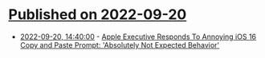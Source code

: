 # [Published on 2022-09-20](index.md)

* [2022-09-20, 14:40:00](https://apple.slashdot.org/story/22/09/20/1428215/apple-executive-responds-to-annoying-ios-16-copy-and-paste-prompt-absolutely-not-expected-behavior?utm_source=rss1.0mainlinkanon&utm_medium=feed) - [Apple Executive Responds To Annoying iOS 16 Copy and Paste Prompt: 'Absolutely Not Expected Behavior'](https://apple.slashdot.org/story/22/09/20/1428215/apple-executive-responds-to-annoying-ios-16-copy-and-paste-prompt-absolutely-not-expected-behavior?utm_source=rss1.0mainlinkanon&utm_medium=feed)
